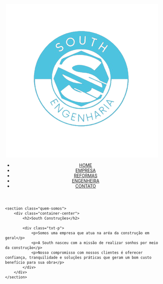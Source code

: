 <!DOCTYPE html>
<html lang="pt-br">
<head>
    <meta charset="UTF-8">
    <meta http-equiv="X-UA-Compatible" content="IE=edge">
    <meta name="viewport" content="width=device-width, initial-scale=1.0">
    <link rel="stylesheet" href="/camadaClick/css/styleClick.css">
    <title>SOUTH CONSTRUÇÕES</title>
</head>
<body>
    <header>
        <div class="logo"><img src="/camadaOne/img/south.png" alt=""></div>
        <nav class="menu-navegation">
            <ul>
                <li><a href="/index.html">HOME</a></li>
                <li><a href="/camadaClick/html/quemSomos.html">EMPRESA</a></li>
                <li><a href="#">REFORMAS</a></li>
                <li><a href="#">ENGENHEIRA</a></li>
                <li><a href="#">CONTATO</a></li>
            </ul>
        </nav>
    </header>

    <section class="quem-somos">
        <div class="container-center">
            <h2>South Construções</h2>

            <div class="txt-p">
                <p>Somos uma empresa que atua na aréa da construção em geral</p>
                <p>A South nasceu com a missão de realizar sonhos por meio da construção</p>
                <p>Nosso compromisso com nossos clientes é oferecer confiança, tranquilidade e soluções práticas que geram um bom custo benefício para sua obra</p>
            </div>
        </div>
    </section>

</body>
</html>
